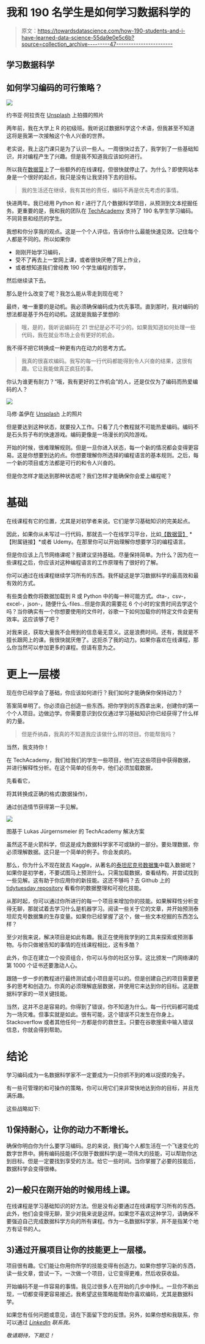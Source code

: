 # 我和 190 名学生是如何学习数据科学的

> 原文：<https://towardsdatascience.com/how-190-students-and-i-have-learned-data-science-55da9e0e5c6b?source=collection_archive---------47----------------------->

## 学习数据科学

## 如何学习编码的可行策略？

![](img/32cf48a1f55cd942b7a3531fb23754c1.png)

约书亚·阿拉贡在 [Unsplash](https://unsplash.com?utm_source=medium&utm_medium=referral) 上拍摄的照片

两年前，我在大学上 R 的初级班。我听说过数据科学这个术语，但我甚至不知道这将是我第一次接触这个令人兴奋的世界。

老实说，我上这门课只是为了认识一些人。一周很快过去了，我学到了一些基础知识，并对编程产生了兴趣。但是我不知道我应该如何进行。

所以我在[数据营](https://www.datacamp.com/)上了一些额外的在线课程，但很快就停止了。为什么？即使网站本身是一个很好的起点，我只是没有让我坚持下去的目标。

> 我的生活还在继续，我有其他的责任，编码不再是优先考虑的事情。

快进两年。我已经用 Python 和 r 进行了几个数据科学项目，从预测到文本挖掘任务。更重要的是，我和我的团队在 [TechAcademy](https://tech-academy.io/) 支持了 190 名学生学习编码。不同背景和经历的学生。

我想和你分享我的观点。这是一个个人评估，告诉你什么最能快速见效。记住每个人都是不同的。所以如果你

*   刚刚开始学习编码，
*   受不了再去上一堂网上课，或者很快厌倦了网上作业，
*   或者想知道我们曾经教 190 个学生编程的哲学，

然后继续读下去。

那么是什么改变了呢？我怎么能从零走到现在呢？

最终，唯一重要的是动机。我必须确保编码成为优先事项。直到那时，我对编码的想法都是基于外在的动机。这就是我脑子里想的:

> 哦，是的，我听说编码在 21 世纪是必不可少的。如果我知道如何处理一些代码，我在就业市场上会有更好的机会。

我不得不把它转换成一种更有内在动力的思考方式。

> 我真的很喜欢编码。我写的每一行代码都能得到令人兴奋的结果，这很有趣。它让我能做真正疯狂的事。

你认为谁更有耐力？“哦，我有更好的工作机会”的人，还是仅仅为了编码而热爱编码的人？

![](img/d0a0429f17887cdc188d6aca823ab3f8.png)

马修·盖伊在 [Unsplash](https://unsplash.com?utm_source=medium&utm_medium=referral) 上的照片

但是要达到这种状态，就要投入工作。只看了几个教程就不可能热爱编码。编码不是石头剪子布的快速游戏。编码更像是一场漫长的风险游戏。

开始的时候，很难理解规则。但是一旦你进入状态，每一个新的情况都会变得更容易。这是你想要到达的点。你想要理解你所选择的编程语言的基本规则。之后，每一个新的项目或方法都是可行的和令人兴奋的。

但是你怎样才能达到那种状态呢？我们怎样才能确保你会爱上编程呢？

# 基础

在线课程有它的位置，尤其是对初学者来说。它们是学习基础知识的完美起点。

因此，如果你从未写过一行代码，那就去一个在线学习平台，比如[【数据营】](https://www.datacamp.com?tap_a=5644-dce66f&tap_s=954303-e3524b&utm_medium=affiliate&utm_source=jonathanratschat) *【附属链接】*或者 Udemy。在那里你可以开始理解你想要学习的编程语言。

但是你应该上几节网络课呢？我建议坚持基础。尽量保持简单。为什么？因为在一些课程之后，你应该对这种编程语言的工作原理有了很好的了解。

你可以通过在线课程继续学习所有的东西。我怀疑这是学习数据科学的最高效和最有效的方式。

有些类会教你将数据加载到 R 或 Python 中的每一种可能方式。dta-，csv-，excel-，json-，随便什么-files…但是你真的需要花 6 个小时的宝贵时间去学这个吗？当你确实有一个你想要使用的文件时，谷歌一下如何加载你的特定文件会更有效率。这应该够了吧？

对我来说，获取大量我不会用到的信息毫无意义。这是浪费时间。还有，我就是不擅长跟网上的课。我很快就厌倦了。这扼杀了我的动力。如果你喜欢在线课程，那么你当然可以参加更多的课程。但请有意为之。

# 更上一层楼

现在你已经学会了基础，你应该如何进行？我们如何才能确保你保持动力？

答案简单明了。你必须自己创造一些东西。把你学到的东西拿出来，创建你的第一个个人项目。边做边学。你需要意识到仅仅通过学习基础知识你已经获得了什么样的力量。

> 但是乔纳森，我真的不知道我应该做什么样的项目。你能帮我吗？

当然，我支持你！

在 TechAcademy，我们给我们的学生一些项目，他们在这些项目中获得数据，并进行解释性分析。在这个简单的任务中，他们必须加载数据，

先看看它，

将其转换成正确的格式(数据操作)，

通过创造情节获得第一手见解。

![](img/4b8d9509dee815495d0ee186ad54c43d.png)

图基于 Lukas Jürgernsmeier 的 TechAcademy 解决方案

虽然这不是火箭科学，但这是成为数据科学家不可或缺的一部分。要处理数据，你必须理解数据。这只是一个简单的例子。你会发疯的。

那么，你为什么不现在就去 Kaggle，从著名的[泰坦尼克号数据集](https://www.kaggle.com/c/titanic)中载入数据呢？如果你是初学者，不要试图马上预测什么。只需加载数据，查看结构，并尝试找到一些见解。这有助于你应用你的新技能。这还不够吗？去 Github 上的 [tidytuesday repository](https://github.com/rfordatascience/tidytuesday) 看看你的数据整理和可视化技能。

从那时起，你可以通过你所进行的每一个项目来增加你的技能。如果解释性分析变得无聊，那就试着去学习什么是机器学习。阅读一些关于它的文章，并开始预测泰坦尼克号数据集的生存变量。如果你已经掌握了这个，做一些文本挖掘的东西怎么样？

至少对我来说，解决项目是如此有趣。我正在使用我学到的工具来探索或预测事物。与你只做被告知的事情的在线课程相比，这有多酷？

此外，你正在建立一个投资组合，你可以与你的社区分享。这比颁发一门网络课的第 1000 个证书还要激动人心。

跟随一步一步的教程进行最终测试或小项目是可以的。但是创建自己的项目需要更多的思考和创造力。你真的必须理解底层数据，并使用它来达到你的目标。这是数据科学家的一项关键技能。

当然，这并不总是容易的。你得到了错误，你不知道为什么。每一行代码都可能成为一场灾难。但事实就是如此。很有可能，这个错误不只发生在你身上。Stackoverflow 或者其他任何一方都是你的救世主。只要在谷歌搜索中输入错误信息，你就会得到帮助。

# 结论

学习编码成为一名数据科学家不一定要成为一只你抓不到的难以捉摸的兔子。

有一些可管理的和可操作的策略，你可以用它们来非常快地达到你的目标，并且充满乐趣。

这些战略如下:

## 1)保持耐心，让你的动力不断增长。

确保你明白你为什么要学习编码。总的来说，我们每个人都生活在一个飞速变化的数字世界中。拥有编码技能(不仅限于数据科学)是一项伟大的技能，可以帮助你达到目标。但是一定要找到享受的方法。给它一些时间。当你掌握了必要的技能后，数据科学会变得很棒。

## 2)一般只在刚开始的时候用线上课。

在线课程是学习基础知识的好方法。但是没有必要通过在线课程学习所有的东西。此外，他们会变得无聊，至少对我来说是这样。如果您不喜欢这种学习，请确保不要强迫自己完成数据科学方向的所有课程。作为一名数据科学家，并不是指某个地方有证书的人。

## 3)通过开展项目让你的技能更上一层楼。

项目很有趣。它们能让你用你所学的技能变得有创造力。如果你想学习新的东西，读一些文章，尝试一下。一次做一个项目，让它变得更难，然后收获收益。

开始编码不是一件容易的事情。我见过很多人在开始的几步中挣扎。一旦你不断出现，一切都变得更容易接近。我希望这些策略能帮助你喜欢编码，尤其是数据科学。

如果您有任何问题或意见，请在下面留下您的反馈。另外，如果你想和我联系，你可以通过 [*LinkedIn*](http://www.linkedin.com/in/jonathan-ratschat) *联系我。*

*敬请期待，下期见！*